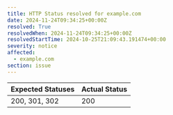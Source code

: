 ```yaml
---
title: HTTP Status resolved for example.com
date: 2024-11-24T09:34:25+00:00Z
resolved: True
resolvedWhen: 2024-11-24T09:34:25+00:00Z
resolvedStartTime: 2024-10-25T21:09:43.191474+00:00
severity: notice
affected:
  - example.com
section: issue
---
```


| Expected Statuses | Actual Status  |
|-------------------|----------------|
| 200, 301, 302 | 200 |
